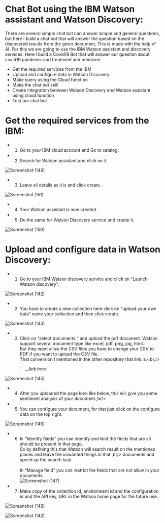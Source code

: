 # Chat Bot using the IBM Watson assistant and Watson Discovery:
There are several simple chat bot can answer simple and general questions, but here I 
build a chat bot that will answer the question based on the discovered results from the given document,
This is made with the help of AI. For this we are going to use the IBM Watson assistant and discovery services. Here I build a Covid19 Bot that will
answer our question about covid19 pandemic and treatment and medicine.<br/>

-	Get the required services from the IBM
-	Upload and configure data in Watson Discovery
-	Make query using the Cloud function
-	Make the chat bot skill
-	Create integration between Watson Discovery and Watson assistant using cloud function
-	Test our chat bot  

# Get the required services from the IBM:<br/>

- 1)	Go to your IBM cloud account and Go to catalog.
- 2)	Search for Watson assistant and click on it.

![Screenshot (149)](https://user-images.githubusercontent.com/51699297/86823037-f9224480-c0a9-11ea-9b9a-304a903f39cb.png)
- 3)	Leave all details as it is and click create .

![Screenshot (151)](https://user-images.githubusercontent.com/51699297/86823066-02131600-c0aa-11ea-9255-52aac896acbf.png)

- 4)	Your Watson assistant is now created.
- 5)	Do the same for Watson Discovery service and create it.

![Screenshot (150)](https://user-images.githubusercontent.com/51699297/86823043-fb849e80-c0a9-11ea-9739-146b57a8a6fe.png)

# Upload and configure data in Watson Discovery:

- 1)	Go to your IBM Watson discovery service and click on “Launch Watson discovery”.<br/>

![Screenshot (142)](https://user-images.githubusercontent.com/51699297/86822949-e0199380-c0a9-11ea-926b-5db43154ce5f.png)

- 2)	You have to create a new collection here click on “upload your own data” name your collection and then click create.<br/> 

![Screenshot (143)](https://user-images.githubusercontent.com/51699297/86822959-e445b100-c0a9-11ea-91f1-b9d75c219a6f.png)

- 3)	Click on “select documents “ and upload the pdf document. Watson support several document type like excel, pdf, png, jpg, html.<br/>
  But they wont allow the CSV files you have to change your CSV to PDF if you want to upload the CSV file.<br/>
  That conversion I mentioned in the other repository that link is.<br./>
  >  _________________link here_______________ <br/>
  
 ![Screenshot (145)](https://user-images.githubusercontent.com/51699297/86822981-eb6cbf00-c0a9-11ea-90f3-824d623b1e70.png)
 
- 4)	After you uploaded the page look like below, this will give you some sentiment analysis of your document.,br/>
- 5)	You can configure your document, for that just click on the configure data on the top right.

![Screenshot (146)](https://user-images.githubusercontent.com/51699297/86822987-ed368280-c0a9-11ea-9802-3ab378d625ff.png)

- 6)	In “Identify fileds” you can  identify and limit the fields that are all should be present in that page.<br/>
    So  by defining this that Watson will search result on the mentioned places and leave the unwanted things in that ,br/>
      documents and speed up the search task.<br/>      
      In “Manage field” you can restrict the fields that are not allow in your documents.<br/>
![Screenshot (147)](https://user-images.githubusercontent.com/51699297/86823003-f1fb3680-c0a9-11ea-8684-2db077c8ce2b.png)
- 7) Make copy of the collection id, environment id and the configuration id and the API key, URL in the Watson home page for the future use.<br/>

![Screenshot (148)](https://user-images.githubusercontent.com/51699297/86824395-b8c3c600-c0ab-11ea-988e-1fb5f68d6bab.png)

![Screenshot (142)](https://user-images.githubusercontent.com/51699297/86822949-e0199380-c0a9-11ea-926b-5db43154ce5f.png)


